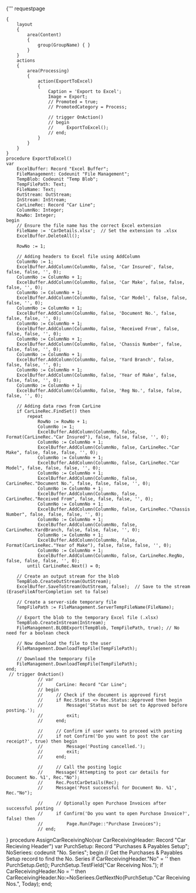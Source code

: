   {'''
  requestpage

    {
        layout
        {
            area(Content)
            {
                group(GroupName) { }
            }
        }
        actions
        {
            area(Processing)
            {
                action(ExportToExcel)
                {
                    Caption = 'Export to Excel';
                    Image = Export;
                    // Promoted = true;
                    // PromotedCategory = Process;

                    // trigger OnAction()
                    // begin
                    //     ExportToExcel();
                    // end;
                }
            }
        }
    }
    procedure ExportToExcel()
    var
        ExcelBuffer: Record "Excel Buffer";
        FileManagement: Codeunit "File Management";
        TempBlob: Codeunit "Temp Blob";
        TempFilePath: Text;
        FileName: Text;
        OutStream: OutStream;
        InStream: InStream;
        CarLineRec: Record "Car Line";
        ColumnNo: Integer;
        RowNo: Integer;
    begin
        // Ensure the file name has the correct Excel extension
        FileName := 'CarDetails.xlsx';  // Set the extension to .xlsx
        ExcelBuffer.DeleteAll();

        RowNo := 1;

        // Adding headers to Excel file using AddColumn
        ColumnNo := 1;
        ExcelBuffer.AddColumn(ColumnNo, false, 'Car Insured', false, false, false, '', 0);
        ColumnNo := ColumnNo + 1;
        ExcelBuffer.AddColumn(ColumnNo, false, 'Car Make', false, false, false, '', 0);
        ColumnNo := ColumnNo + 1;
        ExcelBuffer.AddColumn(ColumnNo, false, 'Car Model', false, false, false, '', 0);
        ColumnNo := ColumnNo + 1;
        ExcelBuffer.AddColumn(ColumnNo, false, 'Document No.', false, false, false, '', 0);
        ColumnNo := ColumnNo + 1;
        ExcelBuffer.AddColumn(ColumnNo, false, 'Received From', false, false, false, '', 0);
        ColumnNo := ColumnNo + 1;
        ExcelBuffer.AddColumn(ColumnNo, false, 'Chassis Number', false, false, false, '', 0);
        ColumnNo := ColumnNo + 1;
        ExcelBuffer.AddColumn(ColumnNo, false, 'Yard Branch', false, false, false, '', 0);
        ColumnNo := ColumnNo + 1;
        ExcelBuffer.AddColumn(ColumnNo, false, 'Year of Make', false, false, false, '', 0);
        ColumnNo := ColumnNo + 1;
        ExcelBuffer.AddColumn(ColumnNo, false, 'Reg No.', false, false, false, '', 0);

        // Adding data rows from CarLine
        if CarLineRec.FindSet() then
            repeat
                RowNo := RowNo + 1;
                ColumnNo := 1;
                ExcelBuffer.AddColumn(ColumnNo, false, Format(CarLineRec."Car Insured"), false, false, false, '', 0);
                ColumnNo := ColumnNo + 1;
                ExcelBuffer.AddColumn(ColumnNo, false, CarLineRec."Car Make", false, false, false, '', 0);
                ColumnNo := ColumnNo + 1;
                ExcelBuffer.AddColumn(ColumnNo, false, CarLineRec."Car Model", false, false, false, '', 0);
                ColumnNo := ColumnNo + 1;
                ExcelBuffer.AddColumn(ColumnNo, false, CarLineRec."Document No.", false, false, false, '', 0);
                ColumnNo := ColumnNo + 1;
                ExcelBuffer.AddColumn(ColumnNo, false, CarLineRec."Received From", false, false, false, '', 0);
                ColumnNo := ColumnNo + 1;
                ExcelBuffer.AddColumn(ColumnNo, false, CarLineRec."Chassis Number", false, false, false, '', 0);
                ColumnNo := ColumnNo + 1;
                ExcelBuffer.AddColumn(ColumnNo, false, CarLineRec.YardBranch, false, false, false, '', 0);
                ColumnNo := ColumnNo + 1;
                ExcelBuffer.AddColumn(ColumnNo, false, Format(CarLineRec."Year of Make"), false, false, false, '', 0);
                ColumnNo := ColumnNo + 1;
                ExcelBuffer.AddColumn(ColumnNo, false, CarLineRec.RegNo, false, false, false, '', 0);
            until CarLineRec.Next() = 0;

        // Create an output stream for the blob
        TempBlob.CreateOutStream(OutStream);
        ExcelBuffer.SaveToStream(OutStream, false);  // Save to the stream (EraseFileAfterCompletion set to false)

        // Create a server-side temporary file
        TempFilePath := FileManagement.ServerTempFileName(FileName);

        // Export the blob to the temporary Excel file (.xlsx)
        TempBlob.CreateInStream(InStream);
        FileManagement.BLOBExport(TempBlob, TempFilePath, true); // No need for a boolean check

        // Now download the file to the user
        FileManagement.DownloadTempFile(TempFilePath);

        // Download the temporary file
        FileManagement.DownloadTempFile(TempFilePath);
    end;
     // trigger OnAction()
                // var
                //     CarLine: Record "Car Line";
                // begin
                //     // Check if the document is approved first
                //     if Rec.Status <> Rec.Status::Approved then begin
                //         Message('Status must be set to Approved before posting.');
                //         exit;
                //     end;

                //     // Confirm if user wants to proceed with posting
                //     if not Confirm('Do you want to post the car receipt?', true) then begin
                //         Message('Posting cancelled.');
                //         exit;
                //     end;

                //     // Call the posting logic
                //     Message('Attempting to post car details for Document No. %1', Rec."No");
                //     Rec.PostCarDetails(Rec);
                //     Message('Post successful for Document No. %1', Rec."No");

                //     // Optionally open Purchase Invoices after successful posting
                //     if Confirm('Do you want to open Purchase Invoice?', false) then
                //         Page.Run(Page::"Purchase Invoices");
                // end;
  }
      procedure AssignCarReceivingNo(var CarReceivingHeader: Record "Car Recieving Header")
    var
        PurchSetup: Record "Purchases & Payables Setup";
        NoSeriees: codeunit "No. Series";
    begin
        // Get the Purchases & Payables Setup record to find the No. Series
         if CarReceivingHeader."No" = '' then
            PurchSetup.Get();
        PurchSetup.TestField("Car Receiving Nos.");
        if CarReceivingHeader.No = '' then
           CarReceivingHeader.No:=NoSeriees.GetNextNo(PurchSetup."Car Receiving Nos.", Today);
    end;